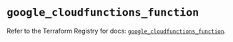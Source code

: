 # `google_cloudfunctions_function`

Refer to the Terraform Registry for docs: [`google_cloudfunctions_function`](https://registry.terraform.io/providers/hashicorp/google/6.40.0/docs/resources/cloudfunctions_function).
